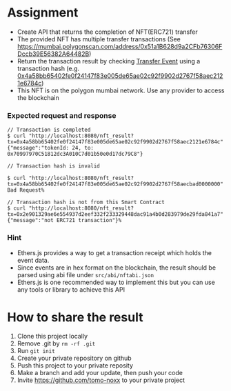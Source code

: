 # Assignment

- Create API that returns the completion of NFT(ERC721) transfer
- The provided NFT has multiple transfer transactions (See https://mumbai.polygonscan.com/address/0x51a1B628d9a2CFb76306FDccb39E56382A64482B)
- Return the transaction result by checking [Transfer Event](https://docs.openzeppelin.com/contracts/4.x/api/token/erc721#IERC721-Transfer-address-address-uint256-) using a transaction hash (e.g. [0x4a58bb65402fe0f24147f83e005de65ae02c92f9902d2767f58aec2121e6784c](https://mumbai.polygonscan.com/tx/0x4a58bb65402fe0f24147f83e005de65ae02c92f9902d2767f58aec2121e6784c))
- This NFT is on the polygon mumbai network. Use any provider to access the blockchain

### Expected request and response

```
// Transaction is completed
$ curl "http://localhost:8080/nft_result?tx=0x4a58bb65402fe0f24147f83e005de65ae02c92f9902d2767f58aec2121e6784c"
{"message":"tokenId: 24, to: 0x70997970C51812dc3A010C7d01b50e0d17dc79C8"}

// Transaction hash is invalid

$ curl "http://localhost:8080/nft_result?tx=0x4a58bb65402fe0f24147f83e005de65ae02c92f9902d2767f58aecbad0000000"
Bad Request%                           

// Transaction hash is not from this Smart Contract
$ curl "http://localhost:8080/nft_result?tx=0x2e901329ae6e554937d2eef332f233329448dac91a4b0d283979de29fda841a7"
{"message":"not ERC721 transaction"}% 
```

### Hint
- Ethers.js provides a way to get a transaction receipt which holds the event data.
- Since events are in hex format on the blockchain, the result should be parsed using abi file under `src/abi/nftabi.json`
- Ethers.js is one recommended way to implement this but you can use any tools or library to achieve this API

# How to share the result

1. Clone this project locally
2. Remove .git by `rm -rf .git`
3. Run `git init`
4. Create your private repository on github
5. Push this project to your private reposity
6. Make a branch and add your update, then push your code
7. Invite https://github.com/tomo-noxx to your private project